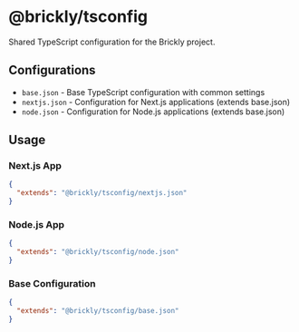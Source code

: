 # @brickly/tsconfig

Shared TypeScript configuration for the Brickly project.

## Configurations

- `base.json` - Base TypeScript configuration with common settings
- `nextjs.json` - Configuration for Next.js applications (extends base.json)
- `node.json` - Configuration for Node.js applications (extends base.json)

## Usage

### Next.js App
```json
{
  "extends": "@brickly/tsconfig/nextjs.json"
}
```

### Node.js App
```json
{
  "extends": "@brickly/tsconfig/node.json"
}
```

### Base Configuration
```json
{
  "extends": "@brickly/tsconfig/base.json"
}
```

